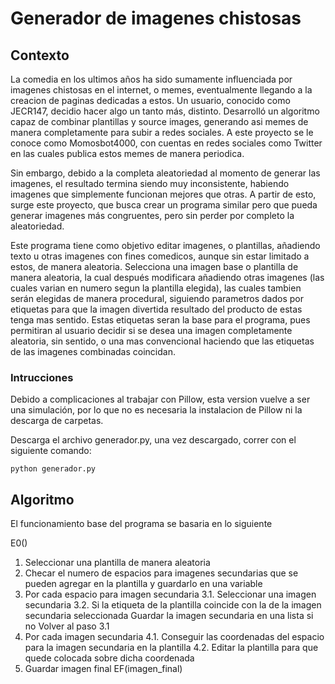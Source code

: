 # Generador de imagenes chistosas
## Contexto

La comedia en los ultimos años ha sido sumamente influenciada por imagenes chistosas en el internet, o memes, eventualmente llegando a la creacion de paginas dedicadas a estos.  Un usuario, conocido como JECR147, decidio hacer algo un tanto más, distinto. Desarrolló un algoritmo capaz de combinar plantillas y source images, generando asi memes de manera completamente para subir a redes sociales. A este proyecto se le conoce como Momosbot4000, con cuentas en redes sociales como Twitter en las cuales publica estos memes de manera periodica.

Sin embargo, debido a la completa aleatoriedad al momento de generar las imagenes, el resultado termina siendo muy inconsistente, habiendo imagenes que simplemente funcionan mejores que otras. A partir de esto, surge este proyecto, que busca crear un programa similar pero que pueda generar imagenes más congruentes, pero sin perder por completo la aleatoriedad.

Este programa tiene como objetivo editar imagenes, o plantillas, añadiendo texto u otras imagenes con fines comedicos, aunque sin estar limitado a estos, de manera aleatoria. Selecciona una imagen base o plantilla de manera aleatoria, la cual después modificara añadiendo otras imagenes (las cuales varian en numero segun la plantilla elegida), las cuales tambien serán elegidas de manera procedural, siguiendo parametros dados por etiquetas para que la imagen divertida resultado del producto de estas tenga mas sentido. Estas etiquetas seran la base para el programa, pues permitiran al usuario decidir si se desea una imagen completamente aleatoria, sin sentido, o una mas convencional haciendo que las etiquetas de las imagenes combinadas coincidan.

### Intrucciones
Debido a complicaciones al trabajar con Pillow, esta version vuelve a ser una simulación, por lo que no es necesaria la instalacion de Pillow ni la descarga de carpetas.

Descarga el archivo generador.py, una vez descargado, correr con el siguiente comando:

	python generador.py


## Algoritmo
El funcionamiento base del programa se basaria en lo siguiente

E0()
1. Seleccionar una plantilla de manera aleatoria
2. Checar el numero de espacios para imagenes secundarias que se pueden agregar en la plantilla y guardarlo en una variable
3. Por cada espacio para imagen secundaria
	3.1. Seleccionar una imagen secundaria
	3.2. Si la etiqueta de la plantilla coincide con la de la imagen secundaria seleccionada
		Guardar la imagen secundaria en una lista
   	si no
		Volver al paso 3.1
4. Por cada imagen secundaria
	4.1. Conseguir las coordenadas del espacio para la imagen secundaria en la plantilla
	4.2. Editar la plantilla para que quede colocada sobre dicha coordenada
5. Guardar imagen final
EF(imagen_final)
